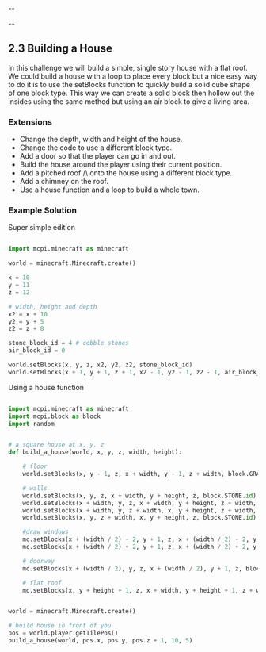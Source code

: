 --

--
## 2.3 Building a House

In this challenge we will build a simple, single story house with a flat roof. We could
build a house with a loop to place every block but a nice easy way to do it is to use
the setBlocks function to quickly build a solid cube shape of one block type.
This way we can create a solid block then hollow out the insides using the same method
but using an air block to give a living area.


### Extensions

* Change the depth, width and height of the house.
* Change the code to use a different block type.
* Add a door so that the player can go in and out.
* Build the house around the player using their current position.
* Add a pitched roof /\ onto the house using a different block type.
* Add a chimney on the roof.
* Use a house function and a loop to build a whole town.

### Example Solution

Super simple edition

```python

import mcpi.minecraft as minecraft

world = minecraft.Minecraft.create()

x = 10
y = 11
z = 12

# width, height and depth
x2 = x + 10
y2 = y + 5
z2 = z + 8

stone_block_id = 4 # cobble stones
air_block_id = 0

world.setBlocks(x, y, z, x2, y2, z2, stone_block_id)
world.setBlocks(x + 1, y + 1, z + 1, x2 - 1, y2 - 1, z2 - 1, air_block_id)

```

Using a house function

```python

import mcpi.minecraft as minecraft
import mcpi.block as block
import random


# a square house at x, y, z
def build_a_house(world, x, y, z, width, height):

    # floor
    world.setBlocks(x, y - 1, z, x + width, y - 1, z + width, block.GRASS.id)

    # walls
    world.setBlocks(x, y, z, x + width, y + height, z, block.STONE.id)
    world.setBlocks(x + width, y, z, x + width, y + height, z + width, block.STONE.id)
    world.setBlocks(x + width, y, z + width, x, y + height, z + width, block.STONE.id)
    world.setBlocks(x, y, z + width, x, y + height, z, block.STONE.id)

    #draw windows
    mc.setBlocks(x + (width / 2) - 2, y + 1, z, x + (width / 2) - 2, y + 2, z, block.GLASS.id)
    mc.setBlocks(x + (width / 2) + 2, y + 1, z, x + (width / 2) + 2, y + 2, z, block.GLASS.id)

    # doorway
    mc.setBlocks(x + (width / 2), y, z, x + (width / 2), y + 1, z, block.AIR.id)

    # flat roof
    mc.setBlocks(x, y + height + 1, z, x + width, y + height + 1, z + width, block.WOOD_PLANKS.id)


world = minecraft.Minecraft.create()

# build house in front of you
pos = world.player.getTilePos()
build_a_house(world, pos.x, pos.y, pos.z + 1, 10, 5)

```
